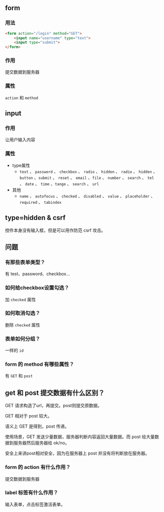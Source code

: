 ## form

### 用法

```html
<form action="/login" method="GET">
    <input name="username" type="text">
    <input type="submit">
</form>
```



### 作用

提交数据到服务器



### 属性

`action` 和 `method`





## input

### 作用

让用户输入内容



### 属性

- type属性
  - `text` 、 `password` 、 `checkbox` 、 `radio` 、 `hidden` 、 `radio` 、 `hidden` 、 `button` 、`submit` 、 `reset` 、 `email` 、`file` 、 `number` 、 `search` 、 `tel` 、 `date` 、 `time` 、`tange` 、 `search` 、 `url`
- 其他
  - `name` 、 `autofocus` 、 `checked` 、 `disabled` 、 `value` 、 `placeholder` 、 `required` 、 `tabindex`





## type=hidden & csrf

控件本身没有输入框，但是可以用作防范 csrf 攻击。



## 问题

### 有那些表单类型？

有 test、password、checkbox...



### 如何给checkbox设置勾选？

加 `checked` 属性



### 如何取消勾选？

删除 `checked` 属性



### 表单如何分组？

一样的 `id`



### form 的 method 有哪些属性？

有 `GET` 和 `post`



## get 和 post 提交数据有什么区别？

GET 请求构造了url，再提交。post则提交原数据。

GET 相对于 post 较大。

语义上 GET 是得到，post 传递。

使用场景，GET 发送少量数据，服务器判断内容返回大量数据。而 post 给大量数据到服务器然后服务器给 ok/no。

安全上来讲post相对安全，因为在服务器上 post 并没有将判断放在服务器。



### form 的 action 有什么作用？

提交数据到服务器



### label 标签有什么作用？

输入表单，点击标签激活表单。









